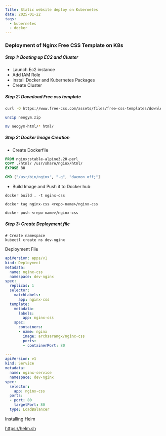 ```yaml
---
Title: Static website deploy on Kubernetes
date: 2025-01-22
tags:
  - kubernetes
  - docker
---
```

### Deployment of Nginx Free CSS Template on K8s 

##### Step 1: Booting up EC2 and Cluster
- Launch Ec2 instance
- Add IAM Role 
- Install Docker and Kubernetes Packages
- Create Cluster
##### Step 2: Download Free css template
```sh
curl -O https://www.free-css.com/assets/files/free-css-templates/download/page296/neogym.zip

unzip neogym.zip

mv neogym-html/* html/
```
##### Step 2: Docker Image Creation
- Create Dockerfile
```Dockerfile
FROM nginx:stable-alpine3.20-perl 
COPY ./html/ /usr/share/nginx/html/
EXPOSE 80

CMD ["/usr/bin/nginx", "-g", "daemon off;"]
```

- Build Image and Push it to Docker hub
```
docker build . -t nginx-css

docker tag nginx-css <repo-name>/nginx-css

docker push <repo-name>/nginx-css
```
##### Step 3: Create Deployment file
```
# Create namespace
kubectl create ns dev-nginx
```

Deployment File
```yaml
apiVersion: apps/v1
kind: Deployment
metadata:
  name: nginx-css
  namespace: dev-nginx
spec:
  replicas: 1
  selector:
    matchLabels:
      app: nginx-css
  template:
    metadata:
      labels:
        app: nginx-css
    spec:
      containers:
      - name: nginx
        image: archsarangx/nginx-css
        ports:
        - containerPort: 80

---
apiVersion: v1
kind: Service
metadata:
  name: nginx-service
  namespace: dev-nginx
spec:
  selector:
    app: nginx-css
  ports:
  - port: 80
    targetPort: 80
  type: LoadBalancer
```



Installing Helm

https://helm.sh

